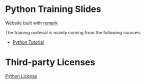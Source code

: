 # Python Training Slides

Website built with [remark](https://github.com/gnab/remark)

The training material is mainly coming from the following sources:
* [Python Tutorial](https://docs.python.org/3/tutorial)

# Third-party Licenses

[Python License](LICENSE-python)